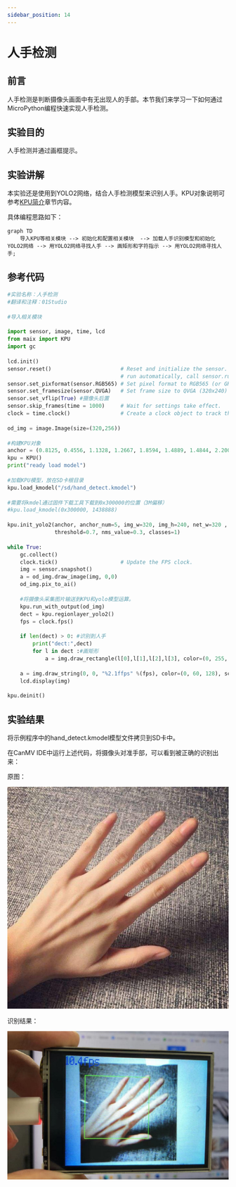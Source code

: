 ```yaml
---
sidebar_position: 14
---
```


# 人手检测

## 前言
人手检测是判断摄像头画面中有无出现人的手部。本节我们来学习一下如何通过MicroPython编程快速实现人手检测。

## 实验目的
人手检测并通过画框提示。

## 实验讲解

本实验还是使用到YOLO2网络，结合人手检测模型来识别人手。KPU对象说明可参考[KPU简介](./kpu)章节内容。

具体编程思路如下：

```mermaid
graph TD
    导入KPU等相关模块 --> 初始化和配置相关模块  --> 加载人手识别模型和初始化YOLO2网络 --> 用YOLO2网络寻找人手 --> 画矩形和字符指示 --> 用YOLO2网络寻找人手;
```

## 参考代码

```python
#实验名称：人手检测
#翻译和注释：01Studio

#导入相关模块

import sensor, image, time, lcd
from maix import KPU
import gc

lcd.init()
sensor.reset()                      # Reset and initialize the sensor. It will
                                    # run automatically, call sensor.run(0) to stop
sensor.set_pixformat(sensor.RGB565) # Set pixel format to RGB565 (or GRAYSCALE)
sensor.set_framesize(sensor.QVGA)   # Set frame size to QVGA (320x240)
sensor.set_vflip(True) #摄像头后置
sensor.skip_frames(time = 1000)     # Wait for settings take effect.
clock = time.clock()                # Create a clock object to track the FPS.

od_img = image.Image(size=(320,256))

#构建KPU对象
anchor = (0.8125, 0.4556, 1.1328, 1.2667, 1.8594, 1.4889, 1.4844, 2.2000, 2.6484, 2.9333)
kpu = KPU()
print("ready load model")

#加载KPU模型，放在SD卡根目录
kpu.load_kmodel("/sd/hand_detect.kmodel")

#需要将kmdel通过固件下载工具下载到0x300000的位置（3M偏移）
#kpu.load_kmodel(0x300000, 1438888)

kpu.init_yolo2(anchor, anchor_num=5, img_w=320, img_h=240, net_w=320 , net_h=256 ,layer_w=10 ,layer_h=8, 
               threshold=0.7, nms_value=0.3, classes=1)

while True:
    gc.collect()
    clock.tick()                    # Update the FPS clock.
    img = sensor.snapshot()
    a = od_img.draw_image(img, 0,0)
    od_img.pix_to_ai()

    #将摄像头采集图片输送到KPU和yolo模型运算。
    kpu.run_with_output(od_img)
    dect = kpu.regionlayer_yolo2()
    fps = clock.fps()

    if len(dect) > 0: #识别到人手
        print("dect:",dect)
        for l in dect :#画矩形
            a = img.draw_rectangle(l[0],l[1],l[2],l[3], color=(0, 255, 0))

    a = img.draw_string(0, 0, "%2.1ffps" %(fps), color=(0, 60, 128), scale=2.0)
    lcd.display(img)

kpu.deinit()
```

## 实验结果

将示例程序中的hand_detect.kmodel模型文件拷贝到SD卡中。

在CanMV IDE中运行上述代码，将摄像头对准手部，可以看到被正确的识别出来：

原图：

![hand_recognition](./img/hand_recognition/hand_recognition1.jpg)

识别结果：

![hand_recognition](./img/hand_recognition/hand_recognition2.png)
